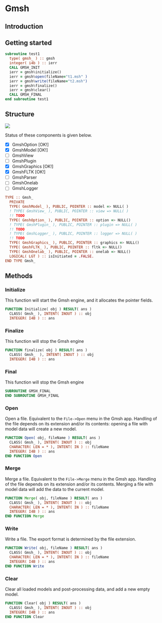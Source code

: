 # Gmsh

## Introduction

## Getting started

```fortran
subroutine test1
  type( gmsh_ ) :: gmsh
  integer( i4b ) :: ierr
  CALL GMSH_INIT
  ierr = gmsh%initialize()
  ierr = gmsh%open(fileName="t1.msh" )
  ierr = gmsh%write(fileName="t2.msh")
  ierr = gmsh%finalize()
  ierr = gmsh%clear()
  CALL GMSH_FINAL
end subroutine test1
```

## Structure

![](figures/Gmsh_Class.svg)

Status of these components is given below.

- [x] GmshOption [OK!]
- [x] GmshModel [OK!]
- [ ] GmshView
- [ ] GmshPlugin
- [x] GmshGraphics [OK!]
- [x] GmshFLTK [OK!]
- [ ] GmshParser
- [ ] GmshOnelab
- [ ] GmshLogger

```fortran
TYPE :: Gmsh_
  PRIVATE
  TYPE( GmshModel_ ), PUBLIC, POINTER :: model => NULL( )
  ! TYPE( GmshView_ ), PUBLIC, POINTER :: view => NULL( )
  !! TODO
  TYPE( GmshOption_ ), PUBLIC, POINTER :: option => NULL()
  ! TYPE( GmshPlugin_ ), PUBLIC, POINTER :: plugin => NULL( )
  !! TODO
  ! TYPE( GmshLogger_ ), PUBLIC, POINTER :: logger => NULL( )
  !! TODO
  TYPE( GmshGraphics_ ), PUBLIC, POINTER :: graphics => NULL()
  TYPE( GmshFLTK_ ), PUBLIC, POINTER :: fltk => NULL()
  TYPE( GmshOnelab_ ), PUBLIC, POINTER :: onelab => NULL()
  LOGICAL( LGT ) :: isInitiated = .FALSE.
END TYPE Gmsh_
```

## Methods

### Initialize

This function will start the Gmsh engine, and it allocates the pointer fields.

```fortran
FUNCTION Initialize( obj ) RESULT( ans )
  CLASS( Gmsh_ ), INTENT( INOUT ) :: obj
  INTEGER( I4B ) :: ans
```

### Finalize

This function will stop the Gmsh engine

```fortran
FUNCTION finalize( obj ) RESULT( ans )
  CLASS( Gmsh_  ), INTENT( INOUT ) :: obj
  INTEGER( I4B ) :: ans
```

### Final

This function will stop the Gmsh engine

```fortran
SUBROUTINE GMSH_FINAL
END SUBROUTINE GMSH_FINAL
```

### Open

Open a file. Equivalent to the `File->Open` menu in the Gmsh app. Handling of the file depends on its extension and/or its contents: opening a file with model data will create a new model.

```fortran
FUNCTION Open( obj, fileName ) RESULT( ans )
  CLASS( Gmsh_ ), INTENT( INOUT ) :: obj
  CHARACTER( LEN = * ), INTENT( IN ) :: fileName
  INTEGER( I4B ) :: ans
END FUNCTION Open
```

### Merge

Merge a file. Equivalent to the `File->Merge` menu in the Gmsh app. Handling of the file depends on its extension and/or its contents. Merging a file with model data will add the data to the current model.

```fortran
FUNCTION Merge( obj, fileName ) RESULT( ans )
  CLASS( Gmsh_ ), INTENT( INOUT ) :: obj
  CHARACTER( LEN = * ), INTENT( IN ) :: fileName
  INTEGER( I4B ) :: ans
END FUNCTION Merge
```

### Write

Write a file. The export format is determined by the file extension.

```fortran
FUNCTION Write( obj, fileName ) RESULT( ans )
  CLASS( Gmsh_ ), INTENT( INOUT ) :: obj
  CHARACTER( LEN = * ), INTENT( IN ) :: fileName
  INTEGER( I4B ) :: ans
END FUNCTION Write
```

### Clear

Clear all loaded models and post-processing data, and add a new empty model.

```fortran
FUNCTION Clear( obj ) RESULT( ans )
  CLASS( Gmsh_ ), INTENT( INOUT ) :: obj
  INTEGER( I4B ) :: ans
END FUNCTION Clear
```
